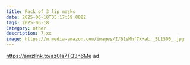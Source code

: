 ```yaml
---
title: Pack of 3 lip masks
date: 2025-06-18T05:17:59.088Z
tags: 2025-06-18
Category: other
description: 7.xx
image: https://m.media-amazon.com/images/I/61sMhf7k+aL._SL1500_.jpg
---
```

https://amzlink.to/az0Ia7TQ3n6Me ad